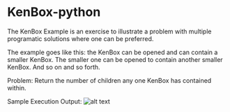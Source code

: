 # KenBox-python

The KenBox Example is an exercise to illustrate a problem with multiple programatic solutions where one can be preferred.

The example goes like this: the KenBox can be opened and can contain a smaller KenBox. The smaller one can be opened to contain another smaller KenBox. And so on and so forth. 

Problem: Return the number of children any one KenBox has contained within.

Sample Execution Output: 
![alt text][video]

[video]: KenBox-python_ScreenRecording.gif "KenBox-python Screen Recording"

